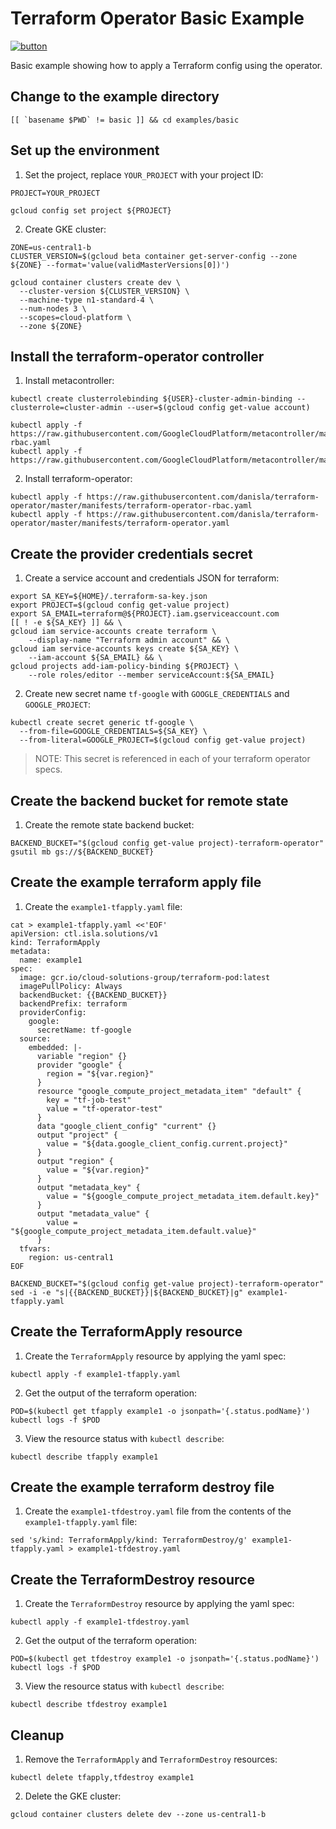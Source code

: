 # Terraform Operator Basic Example

[![button](http://gstatic.com/cloudssh/images/open-btn.png)](https://console.cloud.google.com/cloudshell/open?git_repo=https://github.com/danisla/terraform-operator&working_dir=examples/basic&page=shell&tutorial=README.md)

Basic example showing how to apply a Terraform config using the operator.

## Change to the example directory

```
[[ `basename $PWD` != basic ]] && cd examples/basic
```

## Set up the environment

1. Set the project, replace `YOUR_PROJECT` with your project ID:

```
PROJECT=YOUR_PROJECT
```

```
gcloud config set project ${PROJECT}
```

2. Create GKE cluster:

```
ZONE=us-central1-b
CLUSTER_VERSION=$(gcloud beta container get-server-config --zone ${ZONE} --format='value(validMasterVersions[0])')

gcloud container clusters create dev \
  --cluster-version ${CLUSTER_VERSION} \
  --machine-type n1-standard-4 \
  --num-nodes 3 \
  --scopes=cloud-platform \
  --zone ${ZONE}
```

## Install the terraform-operator controller

1. Install metacontroller:

```
kubectl create clusterrolebinding ${USER}-cluster-admin-binding --clusterrole=cluster-admin --user=$(gcloud config get-value account)

kubectl apply -f https://raw.githubusercontent.com/GoogleCloudPlatform/metacontroller/master/manifests/metacontroller-rbac.yaml
kubectl apply -f https://raw.githubusercontent.com/GoogleCloudPlatform/metacontroller/master/manifests/metacontroller.yaml
```

2. Install terraform-operator:

```
kubectl apply -f https://raw.githubusercontent.com/danisla/terraform-operator/master/manifests/terraform-operator-rbac.yaml
kubectl apply -f https://raw.githubusercontent.com/danisla/terraform-operator/master/manifests/terraform-operator.yaml
```

## Create the provider credentials secret

1. Create a service account and credentials JSON for terraform:

```
export SA_KEY=${HOME}/.terraform-sa-key.json
export PROJECT=$(gcloud config get-value project)
export SA_EMAIL=terraform@${PROJECT}.iam.gserviceaccount.com
[[ ! -e ${SA_KEY} ]] && \
gcloud iam service-accounts create terraform \
    --display-name "Terraform admin account" && \
gcloud iam service-accounts keys create ${SA_KEY} \
    --iam-account ${SA_EMAIL} && \
gcloud projects add-iam-policy-binding ${PROJECT} \
    --role roles/editor --member serviceAccount:${SA_EMAIL}
```

2. Create new secret name `tf-google` with `GOOGLE_CREDENTIALS` and `GOOGLE_PROJECT`:

```
kubectl create secret generic tf-google \
  --from-file=GOOGLE_CREDENTIALS=${SA_KEY} \
  --from-literal=GOOGLE_PROJECT=$(gcloud config get-value project)
```

> NOTE: This secret is referenced in each of your terraform operator specs.

## Create the backend bucket for remote state

1. Create the remote state backend bucket:

```
BACKEND_BUCKET="$(gcloud config get-value project)-terraform-operator"
gsutil mb gs://${BACKEND_BUCKET}
```

## Create the example terraform apply file

1. Create the `example1-tfapply.yaml` file:

```
cat > example1-tfapply.yaml <<'EOF'
apiVersion: ctl.isla.solutions/v1
kind: TerraformApply
metadata:
  name: example1
spec:
  image: gcr.io/cloud-solutions-group/terraform-pod:latest
  imagePullPolicy: Always
  backendBucket: {{BACKEND_BUCKET}}
  backendPrefix: terraform
  providerConfig:
    google:
      secretName: tf-google
  source:
    embedded: |-
      variable "region" {}
      provider "google" {
        region = "${var.region}"
      }
      resource "google_compute_project_metadata_item" "default" {
        key = "tf-job-test"
        value = "tf-operator-test"
      }
      data "google_client_config" "current" {}
      output "project" {
        value = "${data.google_client_config.current.project}"
      }
      output "region" {
        value = "${var.region}"
      }
      output "metadata_key" {
        value = "${google_compute_project_metadata_item.default.key}"
      }
      output "metadata_value" {
        value = "${google_compute_project_metadata_item.default.value}"
      }
  tfvars:
    region: us-central1
EOF

BACKEND_BUCKET="$(gcloud config get-value project)-terraform-operator"
sed -i -e "s|{{BACKEND_BUCKET}}|${BACKEND_BUCKET}|g" example1-tfapply.yaml
```

## Create the TerraformApply resource

1. Create the `TerraformApply` resource by applying the yaml spec:

```
kubectl apply -f example1-tfapply.yaml
```

2. Get the output of the terraform operation:

```
POD=$(kubectl get tfapply example1 -o jsonpath='{.status.podName}')
kubectl logs -f $POD
```

3. View the resource status with `kubectl describe`:

```
kubectl describe tfapply example1
```

## Create the example terraform destroy file

1. Create the `example1-tfdestroy.yaml` file from the contents of the `example1-tfapply.yaml` file:

```
sed 's/kind: TerraformApply/kind: TerraformDestroy/g' example1-tfapply.yaml > example1-tfdestroy.yaml
```

## Create the TerraformDestroy resource

1. Create the `TerraformDestroy` resource by applying the yaml spec:

```
kubectl apply -f example1-tfdestroy.yaml
```

2. Get the output of the terraform operation:

```
POD=$(kubectl get tfdestroy example1 -o jsonpath='{.status.podName}')
kubectl logs -f $POD
```

3. View the resource status with `kubectl describe`:

```
kubectl describe tfdestroy example1
```

## Cleanup

1. Remove the `TerraformApply` and `TerraformDestroy` resources:

```
kubectl delete tfapply,tfdestroy example1
```

2. Delete the GKE cluster:

```
gcloud container clusters delete dev --zone us-central1-b
```